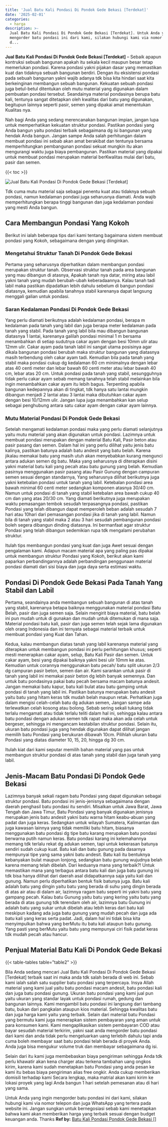 ```yaml
---
title: 'Jual Batu Kali Pondasi Di Pondok Gede Bekasi [Terdekat]'
date: '2025-02-01'
categories:
  - harga
description: >-
  Jual Batu Kali Pondasi Di Pondok Gede Bekasi [Terdekat]. Untuk Anda yang ingin
  mengorder batu pondasi ini dari kami, silakan hubungi kami via nomor telepon
  d...
---
```


**Jual Batu Kali Pondasi Di Pondok Gede Bekasi \[Terdekat\]** – Sebaik apapun kontruksi sebuah bangunan apakah itu sekala kecil maupun besar tetap memerlukan pondasi. Karena pondasi yakni pijakan dasar yang memastikan kuat dan tidaknya sebuah bangunan berdiri. Dengan itu eksistensi pondasi pada sebuah bangunan yakni wajib adanya tdk bisa kita hindari saat kita berkeinginan membangun sebuah bangunan. Kekuatan sebuah pondasi juga betul-betul ditentukan oleh mutu material yang digunakan dalam pembuatan pondasi tersebut. Seandainya material pondasinya berupa batu kali, tentunya sangat ditetapkan oleh kwalitas dari batu yang digunakan, begitupun lainnya seperti pasir, semen yang dipakai amat menentukan Kualitas nya.

Nah bagi Anda yang sedang merencanakan bangunan impian, jangan lupa untuk memperhatikan kekuatan struktur pondasi. Pastikan pondasi yang Anda bangun yaitu pondasi terbaik sebagaimana dg isi bangunan yang hendak Anda bangun. Jangan sampe Anda salah perhitungan dalam membuat pondasi ini sebab akan amat berakibat dan tentunya bersama memperhitungkan pembangunan pondasi sekuat mungkin itu akan mengurangi waktu juga biaya pembangunan. Pastikan material yang dipakai untuk membuat pondasi merupakan material berKwalitas mulai dari batu, pasir dan semen.

{{< toc >}}

![Jual Batu Kali Pondasi Di Pondok Gede Bekasi [Terdekat]](/images/jual-batu-kali-18.png)

Tdk cuma mutu material saja sebagai penentu kuat atau tidaknya sebuah pondasi, namun kedalaman pondasi juga seharusnya diamati. Anda wajib memperhitungkan berapa tinggi bangunan dan juga kedalaman pondasi yang mesti Anda bangun.

## Cara Membangun Pondasi Yang Kokoh

Berikut ini ialah beberapa tips dari kami tentang bagaimana sistem membuat pondasi yang Kokoh, sebagaimana dengan yang diinginkan.

### Mengetahui Struktur Tanah Di Pondok Gede Bekasi

Pertama yang seharusnya diperhatikan dalam membangun pondasi merupakan struktur tanah. Observasi struktur tanah pada area bangunan yang mau dibangun di atasnya, Apakah tanah nya datar, miring atau labil yakni tanah yang mudah berubah-ubah keberadaannya. Kalau tanah tadi labil maka pastikan dipadatkan lebih dahulu sebelum di bangun pondasi diatasnya, kemudian apabila tanahnya stabil karenanya dapat langsung menggali galian untuk pondasi.

### Saran Kedalaman Pondasi Di Pondok Gede Bekasi

Yang perlu diamati berikutnya adalah kedalaman pondasi, berapa m kedalaman pada tanah yang labil dan juga berapa meter kedalaman pada tanah yang stabil. Pada tanah yang labil bila mau dibangun bangunan diatasnya 1 lantai, karenanya galilah pondasi minimal 1 m bersama menambahkan di setiap sudutnya cakar ayam dengan besi 10mm ulir atau 12mm ulir. Cakar ayam pada tanah labil ini sangat utama posisinya agar dikala bangunan pondasi berubah maka struktur bangunan yang diatasnya masih terbendung oleh cakar ayam tadi. Kemudian bila pada tanah yang stabil maka pondasi cukup dg kedalaman 60 cm minimalnya dengan lebar atas 40 centi meter dan lebar bawah 60 centi meter atau lebar bawah 40 cm, lebar atas 20 cm. Untuk pondasi pada tanah yang stabil, sesungguhnya tidak perlu cakar ayam sebab memang tanahnya telah stabil melainkan bila ingin menambahkan cakar ayam itu lebih bagus. Terpenting apabila bangunan kedepannya akan di tingkat, tdk hanya satu lantai mungkin dibangun menjadi 2 lantai atau 3 lantai maka dibutuhkan cakar ayam dengan besi 10/12mm ulir. Jangan lupa juga menambahkan kan selup sebagai penghubung antara satu cakar ayam dengan cakar ayam lainnya.

### Mutu Material Pondasi Di Pondok Gede Bekasi

Setelah mengamati kedalaman pondasi maka yang perlu diamati selanjutnya yaitu mutu material yang akan digunakan untuk pondasi. Lazimnya untuk membuat pondasi merupakan dengan material Batu Kali, Pasir beton atau pasir pasang dan semen. Dalam hal ini yang perlu dilihat yaitu jenis batu kalinya, pastikan batunya adalah batu andesit yang batu belah. Karena jikalau memakai batu yang masih utuh akan menyebabkan kurang mengunci antara adukan semen dg batu. Maka yang seharusnya di diterapkan disini yakni material batu kali yang pecah atau batu gunung yang belah. Kemudian pasirnya menggunakan pasir pasang atau Pasir Gunung dengan campuran semen sesuai dengan standarnya, Yang seharusnya dilihat berikutnya juga yakni ketebalan pondasi untuk tanah yang labil. Ketebalan pondasi area bawah minimal 60 centi meter sedangkan komponen atasnya 30/40 cm. Namun untuk pondasi di tanah yang stabil ketebalan area bawah cukup 40 cm dan yang atas 20/30 cm. Yang diamati berikutnya juga merupakan waktu pemasangan tembok sesudah terpasangnya pondasi, pastikan Pondasi yang telah dibangun dapat memperoleh beban adalah sesudah 7 hari atau 10hari dari pemasangan pondasi jika di tanah yang labil. Namun bila di tanah yang stabil maka 2 atau 3 hari sesudah pembangunan pondasi boleh segera dibangun dinding diatasnya. Ini bermanfaat agar struktur Pondasi yang telah dibangun sedemikian rupa tdk mengalami perubahan struktur.

Itulah tips membangun pondasi yang kuat dan juga Awet sesuai dengan pengalaman kami. Adapun macam material apa yang paling pas dipakai untuk membangun struktur Pondasi yang Kokoh, berikut akan kami paparkan perbandingannya adalah perbandingan penggunaan material pondasi diamati dari sisi biaya dan juga daya serta estimasi waktu.

## Pondasi Di Pondok Gede Bekasi Pada Tanah Yang Stabil dan Labil

Pertama, seandainya anda membangun sebuah bangunan di atas tanah yang stabil, karenanya betapa baiknya menggunakan material pondasi Batu Belah, pasir dan juga semen saja. Selain mengirit biaya material, batu belah ini pun mudah untuk di gunakan dan mudah untuk ditemukan di mana saja. Material pondasi batu kali, pasir dan juga semen telah sejak lama digunakan oleh orang Indonesia dan ini ternyata sebagai material terbaik untuk membuat pondasi yang Kuat dan Tahan.

Kedua, kalau membangun diatas tanah yang labil karenanya material yang diterapkan untuk membangun pondasi ini perlu perhitungan khusus; seperti mesti menerapkan cakar ayam, selup, Batu Kali Pasir dan semen. Untuk cakar ayam, besi yang dipakai baiknya yakni besi ulir 10mm ke atas. Kemudian untuk corannya menggunakan batu pecah/ batu split ukuran 2/3 dg campuran pasir beton, semen dan air. Kami sarankan untuk pasir di tanah yang labil ini memakai pasir beton dg lebih banyak semennya. Dan untuk batu pondasinya pakai batu pecah bersama macam batunya andesit. Jangan memakai batu kapur, batu kali bulat atau batu gamping untuk pondasi di tanah yang labil ini. Pastikan batunya merupakan batu andesit yaitu batu yang hitam keras tdk mudah belah maupun retak. Perhatikan juga dalam mengisi celah-celah batu dg adukan semen, Jangan sampe ada terlewatkan celah kosong atau bolong. Sebab sering sekali tukang tidak terlalu mengamati atau tidak terlalu teliti dalam hal ini, sehingga kalau antara batu pondasi dengan adukan semen tdk rapat maka akan ada celah untuk bergeser, sehingga ini mengancam kestabilan struktur pondasi. Selain itu, ukuran batu pondasi juga yang hendak digunakan dapat dilihat jangan memilih batu Pondasi yang berukuran dibawah 10cm. Pilihlah ukuran batu Pondasi yang diatas diameter 10, 15, 20, hingga dg 30 cm.

Itulah kiat dari kami seputar memilih bahan material yang pas untuk membangun struktur pondasi di atas tanah yang stabil dan juga tanah yang labil.

## Jenis-Macam Batu Pondasi Di Pondok Gede Bekasi

Lazimnya banyak sekali ragam batu Pondasi yang dapat digunakan sebagai struktur pondasi. Batu pondasi ini jenis-jenisnya sebagaimana dengan daerah penghasil batu pondasi itu sendiri. Misalkan untuk Jawa Barat, Jawa Tengah dan Jawa Timur, Batu Pondasi yang banyak digunakan jenisnya merupakan jenis batu andesit yakni batu warna hitam keabu-abuan yang padat dan juga keras. Sedangkan untuk wilayah Sumatera, Kalimantan dan juga kawasan lainnya yang tidak memiliki batu hitam, biasanya menggunakan batu pondasi dg tipe batu karang merupakan batu pondasi berwarna putih namun keras. Batu pondasi karang ini kelemahannya memang tdk terlalu rekat dg adukan semen, tapi untuk kekerasan batunya sendiri sudah cukup kuat. Batu kali dan batu gunung pada dasarnya mempunyai tipe yang sama yakni batu andesit. Batu kali itu bentuknya kebanyakan bulat maupun lonjong, sedangkan batu gunung wujudnya belah karena memang telah dibelah. Dari keduanya mana yang terbaik?! Untuk memastikan mana yang terbagus antara batu kali dan juga batu gunung ini tdk bisa hanya dilihat dari daerah asal didapatkannya saja yaitu kali dan gunung. Namun perlu diperhatikan bentuk fisik batunya juga. Batu kali adalah batu yang dingin yaitu batu yang berada di suhu yang dingin berada di atas air atau di dalam air, lazimnya ragam batu seperti ini yakni batu yang gampang pecah. Kalau batu Gunung yaitu batu yang kering yaitu batu yang berada di atas gunung tdk terendam oleh air, lazimnya batu Gunung ini adalah batu yang sukar untuk dibelah atau lebih keras dari batu kali meskipun kadang ada juga batu gunung yang mudah pecah dan juga ada batu kali yang keras serta padat. Jadi, dalam hal ini tidak bisa kita menyimpulkan bahwa yang berMutu itu batu kali ataupun batu gunung. Yang pasti yang berMutu yaitu batu yang mempunyai ciri fisik padat keras tdk mudah pecah atau hancur.

## Penjual Material Batu Kali Di Pondok Gede Bekasi

{{< table-tables table="table2" >}}

Bila Anda sedang mencari Jual Batu Kali Pondasi Di Pondok Gede Bekasi \[Terdekat\] terbaik saat ini maka anda tdk salah berada di web ini. Sebab kami ialah salah satu supplier batu pondasi yang terpercaya. Insya Allah material yang kami jual yaitu batu pondasi macam andesit, batu pondasi kali dan juga batu pondasi gunung. Ukuran batu pondasi yang kami jual pun yaitu ukuran yang standar layak untuk pondasi rumah, gedung dan bangunan lainnya. Kami mengambil batu pondasi ini langsung dari tambang batu, bukan dari pangkalan ataupun kios material. Sehingga kwalitas batu dan juga harga kami yaitu yang terbaik. Selain dari material batu Pondasi yang bermutu kami juga menerapkan sistem pembayaran yang aman untuk para konsumen kami. Kami mengaplikasikan sistem pembayaran COD atau bayar sesudah material terkirim, yakni saat anda mengorder batu pondasi dari kami dan anda tidak perlu mengeluarkan uang terlebih dahulu tapi anda cuma boleh membayar saat batu pondasi telah berada di proyek Anda. Anda juga bisa mengukur volume truk dan membayar sebagaimana dg isi.

Selain dari itu kami juga membebaskan biaya pengiriman sehingga Anda tdk perlu khawatir akan kena charger atau terkena tambahan uang ongkos kirim, karena kami sudah menetapkan batu Pondasi yang anda pesan ke kami itu bebas biaya pengiriman alias free ongkir. Anda cukup memberikan domisili terhadap kami Secara lengkap, maka matrial akan kami kirim ke lokasi proyek yang lagi Anda bangun 1 hari setelah pemesanan atau di hari yang sama.

Untuk Anda yang ingin mengorder batu pondasi ini dari kami, silakan hubungi kami via nomor telepon dan juga WhatsApp yang tertera pada website ini. Jangan sungkan untuk bernegosiasi sebab kami menetapkan bahwa kami akan memberikan harga yang terbaik sesuai dengan budget keuangan anda. Thanks
**Ref by:** [Batu Kali Pondasi Pondok Gede Bekasi []](https://id.wikipedia.org/wiki/Batu)
